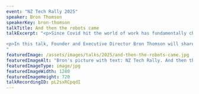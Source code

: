 ```yaml
---
event: "NZ Tech Rally 2025"
speaker: Bron Thomson
speakerKey: bron-thomson
talkTitle: And then the robots came
talkExcerpt: "<p>Since Covid hit the world of work has fundamentally changed. How do you run a business when you can no longer predict the future?</p>

<p>In this talk, Founder and Executive Director Bron Thomson will share the challenges, upheaval, and resilience Springload Te Pipītanga has experienced since the beginning of 2020, what they’ve done to pull through, and how they’re now focused on embracing the unknown; robots and all.</p>
"
featuredImage: /assets/images/talks/2025/and-then-the-robots-came.jpg
featuredImageAlt: "Bron's picture with text: NZ Tech Rally. And then the robots came. A talk by Bron Thomson, Founder and Co-CEO of @ Springload Te Pipītanga"
featuredImageType: image/jpg
featuredImageWidth: 1280
featuredImageHeight: 720
talkRecordingID: pL2sxRCpqdI
---
```

